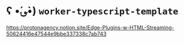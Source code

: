 # ʕ •́؈•̀) `worker-typescript-template`

https://protonagency.notion.site/Edge-Plugins-w-HTML-Streaming-50624416e47544e9bbe337338c7ab743
